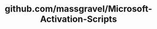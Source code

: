 ---
layout: post
title: github.com/massgravel/Microsoft-Activation-Scripts
categories: link
tags: [انگلیسی, گیت‌هاب, برنامه‌نویسی]
---